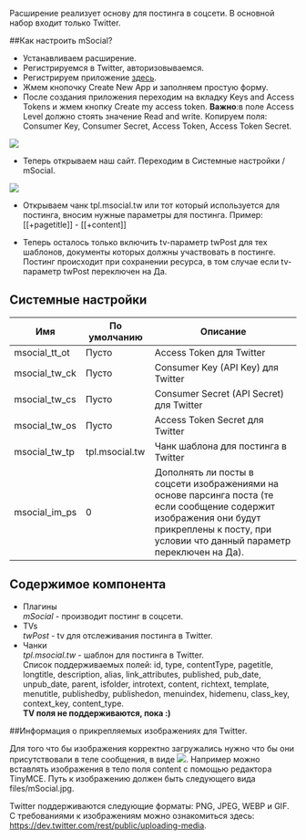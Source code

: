 Расширение реализует основу для постинга в соцсети. В основной набор входит только Twitter.

##Как настроить mSocial?
* Устанавливаем расширение.
* Регистрируемся в Twitter, авторизовываемся.
* Регистрируем приложение [здесь](https://apps.twitter.com/ "Twitter Apps").
* Жмем кнопочку Create New App и заполняем простую форму.
* После создания приложения переходим на вкладку Keys and Access Tokens и жмем кнопку Create my access token.  **Важно**:в поле Access Level должно стоять значение Read and write. Копируем поля: Consumer Key, Consumer Secret, Access Token, Access Token Secret.

[![](https://file.modx.pro/files/1/1/8/118dc35db2127bd1a16c557a8b86e0e0s.jpg)](https://file.modx.pro/files/1/1/8/118dc35db2127bd1a16c557a8b86e0e0.png)

* Теперь открываем наш сайт. Переходим в Системные настройки / mSocial.

[![](https://file.modx.pro/files/e/7/a/e7a3b081010c426a93bc7602bd63ab66s.jpg)](https://file.modx.pro/files/e/7/a/e7a3b081010c426a93bc7602bd63ab66.png)

* Открываем чанк tpl.msocial.tw или тот который используется для постинга, вносим нужные параметры для постинга. Пример: [[+pagetitle]] - [[+content]]

* Теперь осталось только включить tv-параметр twPost для тех шаблонов, документы которых должны участвовать в постинге. Постинг происходит при сохранении ресурса, в том случае если tv-параметр twPost переключен на Да.

## Системные настройки

Имя  | По умолчанию | Описание
------------- | ------------- | -------------
msocial_tt_ot  | Пусто |  Access Token для Twitter
msocial_tw_ck | Пусто |  Consumer Key (API Key) для Twitter
msocial_tw_cs  | Пусто | Consumer Secret (API Secret) для Twitter
msocial_tw_os |  Пусто  |  Access Token Secret для Twitter
msocial_tw_tp |  tpl.msocial.tw  |  Чанк шаблона для постинга в Twitter
msocial_im_ps |  0  |  Дополнять ли посты в соцсети изображениями на основе парсинга поста (те если сообщение содержит изображения они будут прикреплены к посту, при условии что данный параметр переключен на Да).

## Содержимое компонента
* Плагины  
*mSocial* - производит постинг в соцсети.
* TVs  
*twPost* - tv для отслеживания постинга в Twitter.
* Чанки  
*tpl.msocial.tw* - шаблон для постинга в Twitter.  
Список поддерживаемых полей:  id, type, contentType, pagetitle, longtitle, description, alias, link_attributes, published, pub_date, unpub_date, parent, isfolder, introtext, content, richtext, template, menutitle, publishedby, publishedon, menuindex, hidemenu, class_key, context_key, content_type.  
**TV поля не поддерживаются, пока :)**  
		
##Информация о прикрепляемых изображениях для Twitter.
		
Для того что бы изображения корректно загружались нужно что бы они присутствовали в теле сообщения, в виде <img src="путь до изображения"/>. Например можно вставлять изображения в тело поля content с помощью редактора TinyMCE. Путь к изображению должен быть следующего вида files/mSocial.jpg. 
		
Twitter поддерживаются следующие форматы: PNG, JPEG, WEBP и GIF. 
С требованиями к изображениям можно ознакомиться здесь: https://dev.twitter.com/rest/public/uploading-media.
